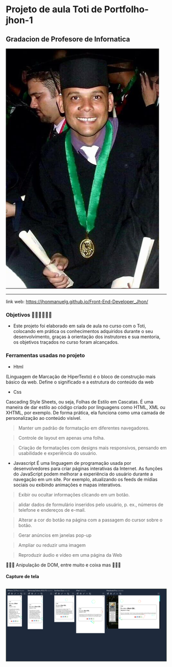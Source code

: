 ﻿# Projeto de aula Toti de Portfolho-jhon-1
## Gradacion de Profesore de Infornatica
![img do projeto](img/user-grado.jpg)

--------
link web:  https://jhonmanuelg.github.io/Front-End-Developer_Jhon/
 
 ### Objetivos 🧑‍🎓🧑‍🎓🧑‍🎓
 * Este projeto foi elaborado em sala de aula no curso com o Toti, colocando em prática os conhecimentos adquiridos durante o seu desenvolvimento, graças à orientação dos instrutores e sua mentoria, os objetivos traçados no curso foram alcançados.
 ### Ferramentas usadas no projeto
 *  Html 

 (Linguagem de Marcação de HiperTexto) é o bloco de construção mais básico da web. Define o significado e a estrutura do conteúdo da web

 *  Css 

 Cascading Style Sheets, ou seja, Folhas de Estilo em Cascatas. É uma maneira de dar estilo ao código criado por linguagens como HTML, XML ou XHTML, por exemplo. De forma prática, ela funciona como uma camada de personalização ao conteúdo visível.

 > Manter um padrão de formatação em diferentes navegadores.

 > Controle de layout em apenas uma folha.

 > Criação de formatações com designs mais responsivos, pensando em usabilidade e experiência do usuário.
 * Javascript
 É uma linguagem de programação usada por desenvolvedores para criar páginas interativas da Internet. As funções do JavaScript podem melhorar a experiência do usuário durante a navegação em um site. Por exemplo, atualizando os feeds de mídias sociais ou exibindo animações e mapas interativos.
 > Exibir ou ocultar informações clicando em um botão.

 >alidar dados de formulário inseridos pelo usuário, p. ex., números de telefone e endereços de e-mail.

 > Alterar a cor do botão na página com a passagem do cursor sobre o botão.
 
> Gerar anúncios em janelas pop-up

> Ampliar ou reduzir uma imagem

> Reproduzir áudio e vídeo em uma página da Web

🥰🥰🥰 Anipulação de DOM, entre muito e coixa mas 🥰🥰🥰
 #### Capture de tela 
 ![img do projeto](img/Front%20End.png)
 -------
 